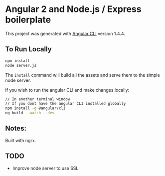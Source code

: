 # Angular 2 and Node.js / Express boilerplate

This project was generated with [Angular CLI](https://github.com/angular/angular-cli) version 1.4.4.

## To Run Locally
```bash
npm install
node server.js
```

The `install` command will build all the assets and serve them to the simple node server.

If you wish to run the angular CLI and make changes locally:
```bash
// In another terminal window
// If you dont have the angular CLI installed globally
npm install -g @angular/cli
ng build --watch --dev
```

## Notes:
Built with ngrx.

## TODO
- Improve node server to use SSL